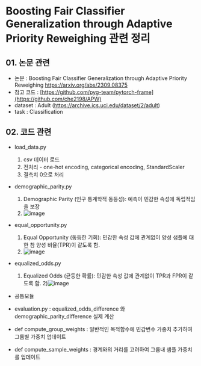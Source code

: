 # Boosting Fair Classifier Generalization through Adaptive Priority Reweighing 관련 정리
## 01. 논문 관련
- 논문 : Boosting Fair Classifier Generalization through Adaptive Priority Reweighing https://arxiv.org/abs/2309.08375
- 참고 코드 : [https://github.com/pyg-team/pytorch-frame](https://github.com/che2198/APW)
- dataset : Adult (https://archive.ics.uci.edu/dataset/2/adult)
- task : Classification



## 02. 코드 관련
- load_data.py
  1) csv 데이터 로드
  2) 전처리 - one-hot encoding, categorical encoding, StandardScaler
  3) 결측치 0으로 처리
 
- demographic_parity.py
  1) Demographic Parity (인구 통계학적 동등성): 예측이 민감한 속성에 독립적임을 보장
  2) ![image](https://github.com/user-attachments/assets/b12bf90a-b916-4397-8ea9-8bd82ddf55a7)

- equal_opportunity.py
  1) Equal Opportunity (동등한 기회): 민감한 속성 값에 관계없이 양성 샘플에 대한 참 양성 비율(TPR)이 같도록 함.
  2) ![image](https://github.com/user-attachments/assets/881fd32d-ff74-4410-8343-9401b56b2030)

- equalized_odds.py
  1) Equalized Odds (균등한 확률): 민감한 속성 값에 관계없이 TPR과 FPR이 같도록 함.
  2)![image](https://github.com/user-attachments/assets/0fbb6707-de15-48ea-b214-50002005e7c0)

- 공통모듈
- evaluation.py : equalized_odds_difference 와 demographic_parity_difference 실제 계산
- def compute_group_weights : 일반적인 목적함수에 민감변수 가중치 추가하여 그륩별 가중치 업데이트
- def compute_sample_weights : 경계와의 거리를 고려하여 그륩내 샘플 가중치를 업데이트

     


